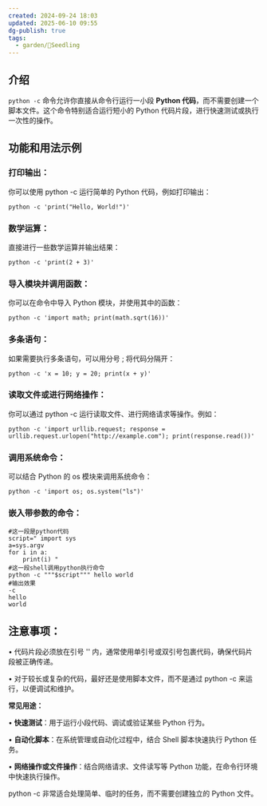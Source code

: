 ```yaml
---
created: 2024-09-24 18:03
updated: 2025-06-10 09:55
dg-publish: true
tags:
  - garden/🌱Seedling
---
```


## 介绍

`python -c` 命令允许你直接从命令行运行一小段 **Python 代码**，而不需要创建一个脚本文件。这个命令特别适合运行短小的 Python 代码片段，进行快速测试或执行一次性的操作。

## 功能和用法示例

### **打印输出**：

你可以使用 python -c 运行简单的 Python 代码，例如打印输出：
```
python -c 'print("Hello, World!")'
```

###  **数学运算**：

直接进行一些数学运算并输出结果：

```
python -c 'print(2 + 3)'
```

### **导入模块并调用函数**：

你可以在命令中导入 Python 模块，并使用其中的函数：

```
python -c 'import math; print(math.sqrt(16))'
```


### **多条语句**：

如果需要执行多条语句，可以用分号 ; 将代码分隔开：
```
python -c 'x = 10; y = 20; print(x + y)'
```


### **读取文件或进行网络操作**：

你可以通过 python -c 运行读取文件、进行网络请求等操作。例如：

```
python -c 'import urllib.request; response = urllib.request.urlopen("http://example.com"); print(response.read())'
```

### **调用系统命令**：

可以结合 Python 的 os 模块来调用系统命令：

```
python -c 'import os; os.system("ls")'
```

### 嵌入带参数的命令：

```shell
#这一段是python代码 
script=" import sys 
a=sys.argv 
for i in a: 
	print(i) " 
#这一段shell调用python执行命令 
python -c """$script""" hello world 
#输出效果 
-c 
hello 
world
```

## **注意事项：**

  

• 代码片段必须放在引号 '' 内，通常使用单引号或双引号包裹代码，确保代码片段被正确传递。

• 对于较长或复杂的代码，最好还是使用脚本文件，而不是通过 python -c 来运行，以便调试和维护。

  

**常见用途：**

  

• **快速测试**：用于运行小段代码、调试或验证某些 Python 行为。

• **自动化脚本**：在系统管理或自动化过程中，结合 Shell 脚本快速执行 Python 任务。

• **网络操作或文件操作**：结合网络请求、文件读写等 Python 功能，在命令行环境中快速执行操作。

  

python -c 非常适合处理简单、临时的任务，而不需要创建独立的 Python 文件。